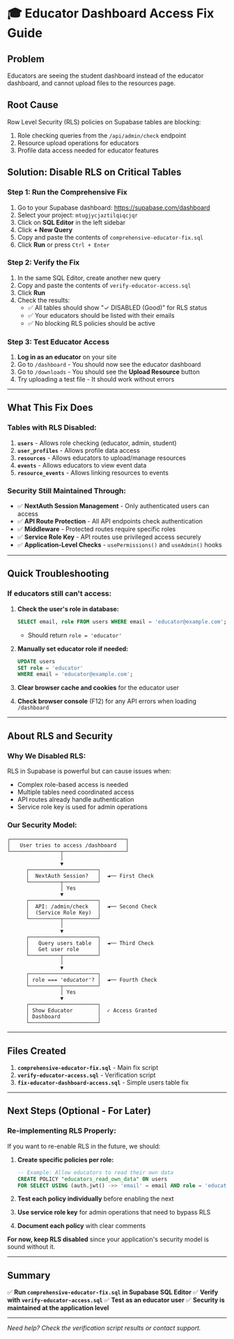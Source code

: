 # 🎓 Educator Dashboard Access Fix Guide

## Problem
Educators are seeing the student dashboard instead of the educator dashboard, and cannot upload files to the resources page.

## Root Cause
Row Level Security (RLS) policies on Supabase tables are blocking:
1. Role checking queries from the `/api/admin/check` endpoint
2. Resource upload operations for educators
3. Profile data access needed for educator features

## Solution: Disable RLS on Critical Tables

### Step 1: Run the Comprehensive Fix
1. Go to your Supabase dashboard: https://supabase.com/dashboard
2. Select your project: `mtugjycjaztilqiqcjqr`
3. Click on **SQL Editor** in the left sidebar
4. Click **+ New Query**
5. Copy and paste the contents of `comprehensive-educator-fix.sql`
6. Click **Run** or press `Ctrl + Enter`

### Step 2: Verify the Fix
1. In the same SQL Editor, create another new query
2. Copy and paste the contents of `verify-educator-access.sql`
3. Click **Run**
4. Check the results:
   - ✅ All tables should show "✓ DISABLED (Good)" for RLS status
   - ✅ Your educators should be listed with their emails
   - ✅ No blocking RLS policies should be active

### Step 3: Test Educator Access
1. **Log in as an educator** on your site
2. Go to `/dashboard` - You should now see the educator dashboard
3. Go to `/downloads` - You should see the **Upload Resource** button
4. Try uploading a test file - It should work without errors

---

## What This Fix Does

### Tables with RLS Disabled:
1. **`users`** - Allows role checking (educator, admin, student)
2. **`user_profiles`** - Allows profile data access
3. **`resources`** - Allows educators to upload/manage resources
4. **`events`** - Allows educators to view event data
5. **`resource_events`** - Allows linking resources to events

### Security Still Maintained Through:
- ✅ **NextAuth Session Management** - Only authenticated users can access
- ✅ **API Route Protection** - All API endpoints check authentication
- ✅ **Middleware** - Protected routes require specific roles
- ✅ **Service Role Key** - API routes use privileged access securely
- ✅ **Application-Level Checks** - `usePermissions()` and `useAdmin()` hooks

---

## Quick Troubleshooting

### If educators still can't access:

1. **Check the user's role in database:**
   ```sql
   SELECT email, role FROM users WHERE email = 'educator@example.com';
   ```
   - Should return `role = 'educator'`

2. **Manually set educator role if needed:**
   ```sql
   UPDATE users 
   SET role = 'educator' 
   WHERE email = 'educator@example.com';
   ```

3. **Clear browser cache and cookies** for the educator user

4. **Check browser console** (F12) for any API errors when loading `/dashboard`

---

## About RLS and Security

### Why We Disabled RLS:
RLS in Supabase is powerful but can cause issues when:
- Complex role-based access is needed
- Multiple tables need coordinated access
- API routes already handle authentication
- Service role key is used for admin operations

### Our Security Model:
```
┌─────────────────────────────────────┐
│   User tries to access /dashboard   │
└────────────────┬────────────────────┘
                 │
                 ▼
      ┌──────────────────────┐
      │  NextAuth Session?   │  ◄── First Check
      └──────────┬───────────┘
                 │ Yes
                 ▼
      ┌──────────────────────┐
      │  API: /admin/check   │  ◄── Second Check
      │  (Service Role Key)  │
      └──────────┬───────────┘
                 │
                 ▼
      ┌──────────────────────┐
      │   Query users table  │  ◄── Third Check
      │   Get user role      │
      └──────────┬───────────┘
                 │
                 ▼
      ┌──────────────────────┐
      │ role === 'educator'? │  ◄── Fourth Check
      └──────────┬───────────┘
                 │ Yes
                 ▼
      ┌──────────────────────┐
      │ Show Educator        │  ✓ Access Granted
      │ Dashboard            │
      └──────────────────────┘
```

---

## Files Created

1. **`comprehensive-educator-fix.sql`** - Main fix script
2. **`verify-educator-access.sql`** - Verification script
3. **`fix-educator-dashboard-access.sql`** - Simple users table fix

---

## Next Steps (Optional - For Later)

### Re-implementing RLS Properly:
If you want to re-enable RLS in the future, we should:

1. **Create specific policies per role:**
   ```sql
   -- Example: Allow educators to read their own data
   CREATE POLICY "educators_read_own_data" ON users
   FOR SELECT USING (auth.jwt() ->> 'email' = email AND role = 'educator');
   ```

2. **Test each policy individually** before enabling the next

3. **Use service role key** for admin operations that need to bypass RLS

4. **Document each policy** with clear comments

**For now, keep RLS disabled** since your application's security model is sound without it.

---

## Summary

✅ **Run `comprehensive-educator-fix.sql` in Supabase SQL Editor**
✅ **Verify with `verify-educator-access.sql`**
✅ **Test as an educator user**
✅ **Security is maintained at the application level**

---

*Need help? Check the verification script results or contact support.*

